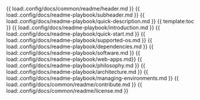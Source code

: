 {{ load:.config/docs/common/readme/header.md }}
{{ load:.config/docs/readme-playbook/subheader.md }}
{{ load:.config/docs/readme-playbook/quick-description.md }}
{{ template:toc }}
{{ load:.config/docs/readme-playbook/introduction.md }}
{{ load:.config/docs/readme-playbook/quick-start.md }}
{{ load:.config/docs/readme-playbook/supported-os.md }}
{{ load:.config/docs/readme-playbook/dependencies.md }}
{{ load:.config/docs/readme-playbook/software.md }}
{{ load:.config/docs/readme-playbook/web-apps.md}}
{{ load:.config/docs/readme-playbook/philosophy.md }}
{{ load:.config/docs/readme-playbook/architecture.md }}
{{ load:.config/docs/readme-playbook/managing-environments.md }}
{{ load:.config/docs/common/readme/contribute.md }}
{{ load:.config/docs/common/readme/license.md }}
